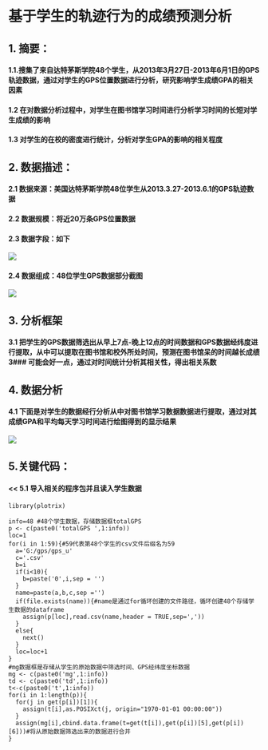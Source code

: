 #  基于学生的轨迹行为的成绩预测分析
## 1. 摘要：
#### 1.1.搜集了来自达特茅斯学院48个学生，从2013年3月27日-2013年6月1日的GPS轨迹数据，通过对学生的GPS位置数据进行分析，研究影响学生成绩GPA的相关因素
#### 1.2 在对数据分析过程中，对学生在图书馆学习时间进行分析学习时间的长短对学生成绩的影响
#### 1.3 对学生的在校的密度进行统计，分析对学生GPA的影响的相关程度
## 2. 数据描述：
#### 2.1 数据来源：美国达特茅斯学院48位学生从2013.3.27-2013.6.1的GPS轨迹数据
#### 2.2 数据规模：将近20万条GPS位置数据
#### 2.3 数据字段：如下
![](https://github.com/cuit201608/3-GROUP/blob/master/%E5%9B%BE/4%E6%9C%8811%E6%97%A5%E4%BD%8D%E7%BD%AE.JPG)
#### 2.4 数据组成：48位学生GPS数据部分截图
![](https://github.com/cuit201608/3-GROUP/blob/master/%E5%9B%BE/4%E6%9C%8811%E6%97%A5%E4%BD%8D%E7%BD%AE.JPG)
## 3. 分析框架
#### 3.1 把学生的GPS数据筛选出从早上7点-晚上12点的时间数据和GPS数据经纬度进行提取，从中可以提取在图书馆和校外所处时间，预测在图书馆呆的时间越长成绩3### 可能会好一点，通过对时间统计分析其相关性，得出相关系数
## 4. 数据分析
#### 4.1 下面是对学生的数据经行分析从中对图书馆学习数据数据进行提取，通过对其成绩GPA和平均每天学习时间进行绘图得到的显示结果
![](https://github.com/cuit201608/3-GROUP/blob/master/%E5%9B%BE/4%E6%9C%8811%E6%97%A5%E4%BD%8D%E7%BD%AE.JPG)
## 5.关键代码：
#### << 5.1 导入相关的程序包并且读入学生数据
    library(plotrix)
    
    info=48 #48个学生数据，存储数据框totalGPS
    p <- c(paste0('totalGPS ',1:info))
    loc=1
    for(i in 1:59){#59代表第48个学生的csv文件后缀名为59
      a='G:/gps/gps_u'
      c='.csv'
      b=i
      if(i<10){
        b=paste('0',i,sep = '')
      }
      name=paste(a,b,c,sep ='')
      if(file.exists(name)){#name是通过for循环创建的文件路径，循环创建48个存储学生数据的dataframe
        assign(p[loc],read.csv(name,header = TRUE,sep=','))
      }
      else{
        next()
      }
      loc=loc+1
    }
    #mg数据框是存储从学生的原始数据中筛选时间、GPS经纬度坐标数据
    mg <- c(paste0('mg',1:info))
    td <- c(paste0('td',1:info))
    t<-c(paste0('t',1:info))
    for(i in 1:length(p)){
      for(j in get(p[i])[1]){
        assign(t[i],as.POSIXct(j, origin="1970-01-01 00:00:00"))
      }
      assign(mg[i],cbind.data.frame(t=get(t[i]),get(p[i])[5],get(p[i])[6]))#将从原始数据筛选出来的数据进行合并
    }
